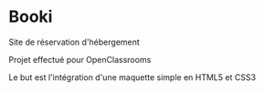 # Booki
Site de réservation d'hébergement

Projet effectué pour OpenClassrooms

Le but est l'intégration d'une maquette simple en HTML5 et CSS3
